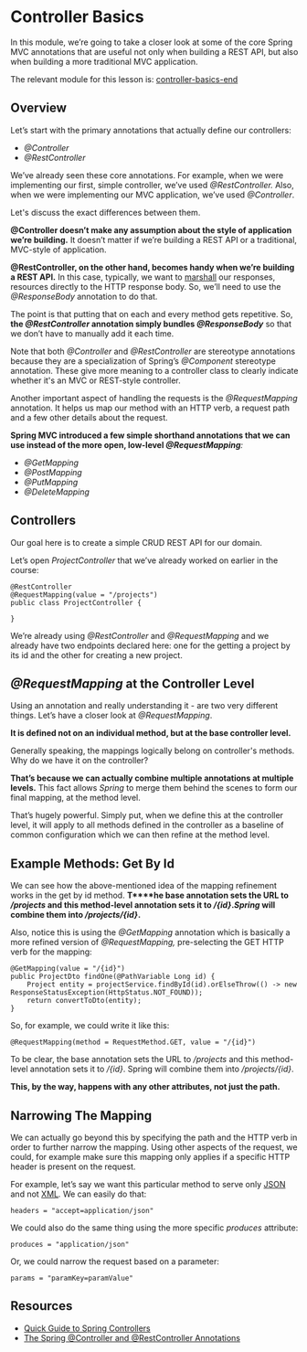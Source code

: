 # Controller Basics

In this module, we’re going to take a closer look at some of the core Spring MVC annotations that are useful not only when building a REST API, but also when building a more traditional MVC application.

The relevant module for this lesson is: [controller-basics-end](../code/learn-spring-m5/controller-basics-end)

## Overview

Let’s start with the primary annotations that actually define our controllers:

-   _@Controller_
-   _@RestController_

We’ve already seen these core annotations. For example, when we were implementing our first, simple controller, we’ve used _@RestController._ Also, when we were implementing our MVC application, we’ve used _@Controller_.

Let's discuss the exact differences between them.

**@Controller doesn’t make any assumption about the style of application we’re building.** It doesn’t matter if we’re building a REST API or a traditional, MVC-style of application.

**@RestController, on the other hand, becomes handy when we’re building a REST API.** In this case, typically, we want to [marshall](https://en.wikipedia.org/wiki/Marshalling_(computer_science)) our responses, resources directly to the HTTP response body. So, we’ll need to use the _@ResponseBody_ annotation to do that.

The point is that putting that on each and every method gets repetitive. So, **the _@RestController_ annotation simply bundles _@ResponseBody_** so that we don’t have to manually add it each time.

Note that both _@Controller_ and _@RestController_ are stereotype annotations because they are a specialization of Spring’s _@Component_ stereotype annotation. These give more meaning to a controller class to clearly indicate whether it's an MVC or REST-style controller.

Another important aspect of handling the requests is the _@RequestMapping_ annotation. It helps us map our method with an HTTP verb, a request path and a few other details about the request.

**Spring MVC introduced a few simple shorthand annotations that we can use instead of the more open, low-level _@RequestMapping_**_:_

-   _@GetMapping_
-   _@PostMapping_
-   _@PutMapping_
-   _@DeleteMapping_

## Controllers

Our goal here is to create a simple CRUD REST API for our domain.

Let’s open _ProjectController_ that we’ve already worked on earlier in the course:

```
@RestController
@RequestMapping(value = "/projects")
public class ProjectController {

}
```

We’re already using _@RestController_ and _@RequestMapping_ and we already have two endpoints declared here: one for the getting a project by its id and the other for creating a new project.

## _@RequestMapping_ at the Controller Level

Using an annotation and really understanding it - are two very different things. Let’s have a closer look at _@RequestMapping_.

**It is defined not on an individual method, but at the base controller level.**

Generally speaking, the mappings logically belong on controller's methods. Why do we have it on the controller?

**That’s because we can actually combine multiple annotations at multiple levels.** This fact allows _Spring_ to merge them behind the scenes to form our final mapping, at the method level.

That’s hugely powerful. Simply put, when we define this at the controller level, it will apply to all methods defined in the controller as a baseline of common configuration which we can then refine at the method level.

## Example Methods: Get By Id

We can see how the above-mentioned idea of the mapping refinement works in the get by id method. **T****he base annotation sets the URL to _/projects_ and this method-level annotation sets it to _/{id}_._Spring_ will combine them into _/projects/{id}_.**

Also, notice this is using the _@GetMapping_ annotation which is basically a more refined version of _@RequestMapping,_ pre-selecting the GET HTTP verb for the mapping:

```
@GetMapping(value = "/{id}")
public ProjectDto findOne(@PathVariable Long id) {
    Project entity = projectService.findById(id).orElseThrow(() -> new ResponseStatusException(HttpStatus.NOT_FOUND));
    return convertToDto(entity);
}
```

So, for example, we could write it like this:

```
@RequestMapping(method = RequestMethod.GET, value = "/{id}")
```

To be clear, the base annotation sets the URL to _/projects_ and this method-level annotation sets it to _/{id}_. Spring will combine them into _/projects/{id}_.

**This, by the way, happens with any other attributes, not just the path.**

## Narrowing The Mapping

We can actually go beyond this by specifying the path and the HTTP verb in order to further narrow the mapping. Using other aspects of the request, we could, for example make sure this mapping only applies if a specific HTTP header is present on the request.

For example, let’s say we want this particular method to serve only [JSON](https://www.json.org/) and not [XML](https://en.wikipedia.org/wiki/XML)_._ We can easily do that:

```
headers = "accept=application/json"
```

We could also do the same thing using the more specific _produces_ attribute:

```
produces = "application/json"
```

Or, we could narrow the request based on a parameter:

```
params = "paramKey=paramValue"
```


## Resources
- [Quick Guide to Spring Controllers](https://www.baeldung.com/spring-controllers)
- [The Spring @Controller and @RestController Annotations](https://www.baeldung.com/spring-controller-vs-restcontroller)

